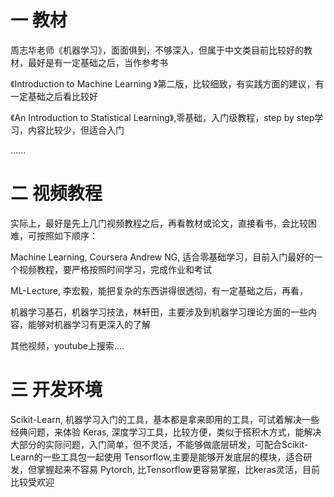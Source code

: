 # 一 教材

 周志华老师《机器学习》，面面俱到，不够深入，但属于中文类目前比较好的教材，最好是有一定基础之后，当作参考书

《Introduction to Machine Learning 》第二版，比较细致，有实践方面的建议，有一定基础之后看比较好

《An Introduction to Statistical Learning》,零基础，入门级教程，step by step学习，内容比较少，但适合入门

......

# 二 视频教程

实际上，最好是先上几门视频教程之后，再看教材或论文，直接看书，会比较困难，可按照如下顺序：

Machine Learning, Coursera  Andrew NG, 适合零基础学习，目前入门最好的一个视频教程，要严格按照时间学习，完成作业和考试

ML-Lecture, 李宏毅，能把复杂的东西讲得很透彻，有一定基础之后，再看，

机器学习基石，机器学习技法，林轩田，主要涉及到机器学习理论方面的一些内容，能够对机器学习有更深入的了解

其他视频，youtube上搜索....

# 三 开发环境

Scikit-Learn, 机器学习入门的工具，基本都是拿来即用的工具，可试着解决一些经典问题，来体验
Keras, 深度学习工具，比较方便，类似于搭积木方式，能解决大部分的实际问题，入门简单，但不灵活，不能够做底层研发，可配合Scikit-Learn的一些工具包一起使用
Tensorflow,主要是能够开发底层的模块，适合研发，但掌握起来不容易
Pytorch, 比Tensorflow更容易掌握，比keras灵活，目前比较受欢迎
